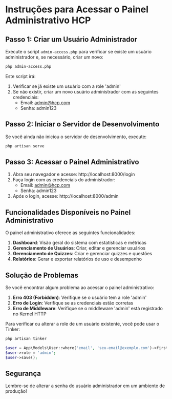 # Instruções para Acessar o Painel Administrativo HCP

## Passo 1: Criar um Usuário Administrador

Execute o script `admin-access.php` para verificar se existe um usuário administrador e, se necessário, criar um novo:

```bash
php admin-access.php
```

Este script irá:
1. Verificar se já existe um usuário com a role 'admin'
2. Se não existir, criar um novo usuário administrador com as seguintes credenciais:
   - Email: admin@hcp.com
   - Senha: admin123

## Passo 2: Iniciar o Servidor de Desenvolvimento

Se você ainda não iniciou o servidor de desenvolvimento, execute:

```bash
php artisan serve
```

## Passo 3: Acessar o Painel Administrativo

1. Abra seu navegador e acesse: http://localhost:8000/login
2. Faça login com as credenciais do administrador:
   - Email: admin@hcp.com
   - Senha: admin123
3. Após o login, acesse: http://localhost:8000/admin

## Funcionalidades Disponíveis no Painel Administrativo

O painel administrativo oferece as seguintes funcionalidades:

1. **Dashboard**: Visão geral do sistema com estatísticas e métricas
2. **Gerenciamento de Usuários**: Criar, editar e gerenciar usuários
3. **Gerenciamento de Quizzes**: Criar e gerenciar quizzes e questões
4. **Relatórios**: Gerar e exportar relatórios de uso e desempenho

## Solução de Problemas

Se você encontrar algum problema ao acessar o painel administrativo:

1. **Erro 403 (Forbidden)**: Verifique se o usuário tem a role 'admin'
2. **Erro de Login**: Verifique se as credenciais estão corretas
3. **Erro de Middleware**: Verifique se o middleware 'admin' está registrado no Kernel HTTP

Para verificar ou alterar a role de um usuário existente, você pode usar o Tinker:

```bash
php artisan tinker
```

```php
$user = App\Models\User::where('email', 'seu-email@exemplo.com')->first();
$user->role = 'admin';
$user->save();
```

## Segurança

Lembre-se de alterar a senha do usuário administrador em um ambiente de produção!